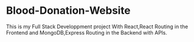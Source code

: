 # Blood-Donation-Website
This is my Full Stack Developpment project With React,React Routing in the Frontend and MongoDB,Express Routing in the Backend with APIs.

